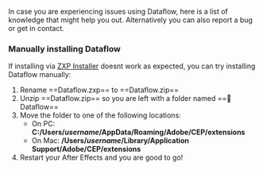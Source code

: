 In case you are experiencing issues using Dataflow, here is a list of knowledge that might help you out. Alternatively you can also report a bug or get in contact.

### Manually installing Dataflow

If installing via [ZXP Installer](https://zxpinstaller.com/) doesnt work as expected, you can try installing Dataflow manually:

1. Rename ==Dataflow.zxp== to ==Dataflow.zip==
2. Unzip ==Dataflow.zip== so you are left with a folder named  ==📂 Dataflow==
3. Move the folder to one of the following locations:
    * On PC:
    **C:/Users/*username*/AppData/Roaming/Adobe/CEP/extensions**
    * On Mac:
    **/Users/*username*/Library/Application Support/Adobe/CEP/extensions**
4. Restart your After Effects and you are good to go!